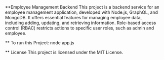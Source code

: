 **Employee Management Backend
This project is a backend service for an employee management application, developed with Node.js, GraphQL, and MongoDB. It offers essential features for managing employee data, including adding, updating, and retrieving information. Role-based access control (RBAC) restricts actions to specific user roles, such as admin and employee.


** To run this Project:
node app.js

** License
This project is licensed under the MIT License.
